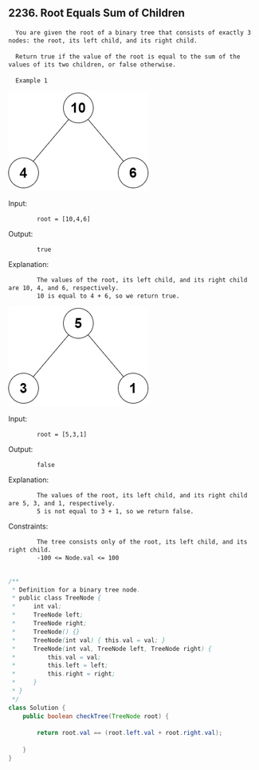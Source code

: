## 2236. Root Equals Sum of Children
      
      You are given the root of a binary tree that consists of exactly 3 nodes: the root, its left child, and its right child.
      
      Return true if the value of the root is equal to the sum of the values of its two children, or false otherwise.

      Example 1

![Example 1](./images/te1.png)

Input: 

            root = [10,4,6]

Output: 

            true

Explanation: 

            The values of the root, its left child, and its right child are 10, 4, and 6, respectively.
            10 is equal to 4 + 6, so we return true.


![Example 2](./images/te2.png)

Input: 

            root = [5,3,1]

Output: 

            false

Explanation: 

            The values of the root, its left child, and its right child are 5, 3, and 1, respectively.
            5 is not equal to 3 + 1, so we return false.

Constraints:

            The tree consists only of the root, its left child, and its right child.
            -100 <= Node.val <= 100

```java

/**
 * Definition for a binary tree node.
 * public class TreeNode {
 *     int val;
 *     TreeNode left;
 *     TreeNode right;
 *     TreeNode() {}
 *     TreeNode(int val) { this.val = val; }
 *     TreeNode(int val, TreeNode left, TreeNode right) {
 *         this.val = val;
 *         this.left = left;
 *         this.right = right;
 *     }
 * }
 */
class Solution {
    public boolean checkTree(TreeNode root) {

        return root.val == (root.left.val + root.right.val);
        
    }
}

```
